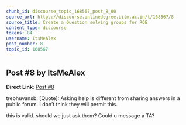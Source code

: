```yaml
---
chunk_id: discourse_topic_168567_post_8_00
source_url: https://discourse.onlinedegree.iitm.ac.in/t/168567/8
source_title: Create a Question solving groups for ROE
content_type: discourse
tokens: 84
username: ItsMeAlex
post_number: 8
topic_id: 168567
---
```


## Post #8 by ItsMeAlex

**Direct Link**: [Post #8](https://discourse.onlinedegree.iitm.ac.in/t/168567/8)

trebhuvansb:
[Quote]: 
Asking help is different from sharing answers in a public forum. I don’t think they will permit this.

this is valid. should we just ask them? Could u message a TA?
